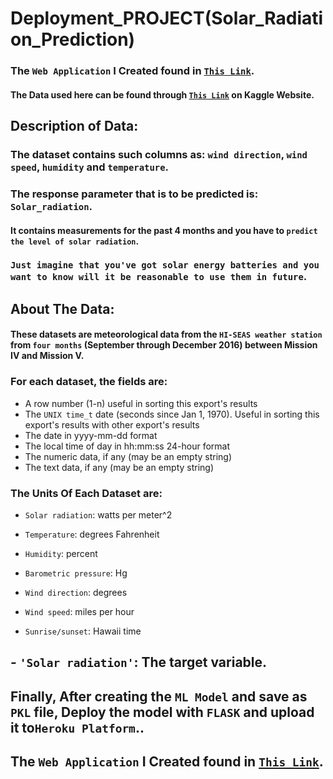 # Deployment_PROJECT(Solar_Radiation_Prediction) 
### The `Web Application` I Created found in  <a href="https://radiation-prediction.herokuapp.com/" target="_blank">`This Link`</a>.
#### The Data used here can be found through  <a href="https://www.kaggle.com/dronio/SolarEnergy#" target="_blank">`This Link`</a> on Kaggle Website.

## Description of Data:
### The dataset contains such columns as: `wind direction`, `wind speed`, `humidity` and `temperature`. 
### The response parameter that is to be predicted is: `Solar_radiation`. 
#### It contains measurements for the past 4 months and you have to `predict the level of solar radiation`.
### `Just imagine that you've got solar energy batteries and you want to know will it be reasonable to use them in future`.

##  About The Data:
#### These datasets are meteorological data from the `HI-SEAS weather station` from `four months` (September through December 2016) between Mission IV and Mission V.

### For each dataset, the fields are:
- A row number (1-n) useful in sorting this export's results
- The `UNIX time_t` date (seconds since Jan 1, 1970). Useful in sorting this export's results with other export's results
- The date in yyyy-mm-dd format
- The local time of day in hh:mm:ss 24-hour format
- The numeric data, if any (may be an empty string)
- The text data, if any (may be an empty string)

### The Units Of Each Dataset are:
- `Solar radiation`: watts per meter^2

- `Temperature`: degrees Fahrenheit

- `Humidity`: percent

- `Barometric pressure`: Hg

- `Wind direction`: degrees

- `Wind speed`: miles per hour

- `Sunrise/sunset`: Hawaii time

## - `'Solar radiation'`: The target variable. 

## Finally, After creating the `ML Model` and save as `PKL` file, Deploy the model with `FLASK` and upload it to`Heroku Platform`..
## The `Web Application` I Created found in  <a href="https://radiation-prediction.herokuapp.com/" target="_blank">`This Link`</a>.
